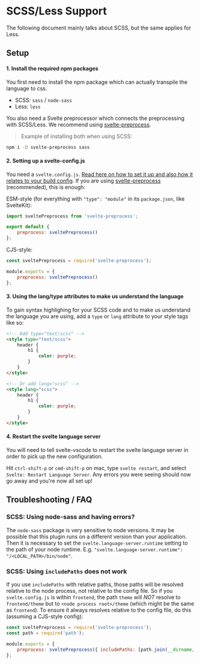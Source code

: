 # SCSS/Less Support

The following document mainly talks about SCSS, but the same applies for Less.

## Setup

#### 1. Install the required npm packages

You first need to install the npm package which can actually transpile the language to css.

-   SCSS: `sass` / `node-sass`
-   Less: `less`

You also need a Svelte preprocessor which connects the preprocessing with SCSS/Less. We recommend using [svelte-preprocess](https://github.com/sveltejs/svelte-preprocess).

> Example of installing both when using SCSS:

```sh
npm i -D svelte-preprocess sass
```

#### 2. Setting up a svelte-config.js

You need a `svelte.config.js`. [Read here on how to set it up and also how it relates to your build config](./in-general.md). If you are using [svelte-preprocess](https://github.com/sveltejs/svelte-preprocess) (recommended), this is enough:

ESM-style (for everything with `"type": "module"` in its `package.json`, like SvelteKit):

```js
import sveltePreprocess from 'svelte-preprocess';

export default {
    preprocess: sveltePreprocess()
};
```

CJS-style:

```js
const sveltePreprocess = require('svelte-preprocess');

module.exports = {
    preprocess: sveltePreprocess()
};
```

#### 3. Using the lang/type attributes to make us understand the language

To gain syntax highlighing for your SCSS code and to make us understand the language you are using, add a `type` or `lang` attribute to your style tags like so:

```html
<!-- Add type="text/scss" -->
<style type="text/scss">
    header {
        h1 {
            color: purple;
        }
    }
</style>

<!-- Or add lang="scss" -->
<style lang="scss">
    header {
        h1 {
            color: purple;
        }
    }
</style>
```

#### 4. Restart the svelte language server

You will need to tell svelte-vscode to restart the svelte language server in order to pick up the new configuration.

Hit `ctrl-shift-p` or `cmd-shift-p` on mac, type `svelte restart`, and select `Svelte: Restart Language Server`. Any errors you were seeing should now go away and you're now all set up!

## Troubleshooting / FAQ

### SCSS: Using node-sass and having errors?

The `node-sass` package is very sensitive to node versions. It may be possible that this plugin runs on a different version than your application. Then it is necessary to set the `svelte.language-server.runtime` setting to the path of your node runtime. E.g. `"svelte.language-server.runtime": "/<LOCAL_PATH>/bin/node"`.

### SCSS: Using `includePaths` does not work

If you use `includePaths` with relative paths, those paths will be resolved relative to the node process, not relative to the config file. So if you `svelte.config.js` is within `frontend`, the path `theme` will _NOT_ resolve to `frontend/theme` but to `<node process root>/theme` (which might be the same as `frontend`). To ensure it always resolves relative to the config file, do this (assuming a CJS-style config):

```js
const sveltePreprocess = require('svelte-preprocess');
const path = require('path');

module.exports = {
    preprocess: sveltePreprocess({ includePaths: [path.join(__dirname, 'relative/path')] })
};
```
